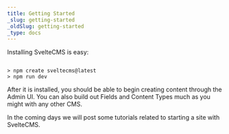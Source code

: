 ```yaml
---
title: Getting Started
_slug: getting-started
_oldSlug: getting-started
_type: docs
---
```

Installing SvelteCMS is easy:

```

> npm create sveltecms@latest
> npm run dev

```

After it is installed, you should be able to begin creating content through the Admin UI. You can also build out Fields and Content Types much as you might with any other CMS.

In the coming days we will post some tutorials related to starting a site with SvelteCMS.